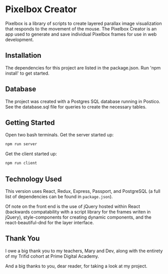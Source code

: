 # Pixelbox Creator
Pixelbox is a library of scripts to create layered parallax image visualization that responds to the movement of the mouse. The Pixelbox Creator is an app used to generate and save individual Pixelbox frames for use in web development.

## Installation
The dependencies for this project are listed in the package.json. Run 'npm install' to get started.

## Database
The project was created with a Postgres SQL database running in Postico. See the database.sql file for queries to create the necessary tables.

## Getting Started
Open two bash terminals. Get the server started up:
```bash
npm run server
```
Get the client started up:
```bash
npm run client
```

## Technology Used
This version uses React, Redux, Express, Passport, and PostgreSQL (a full list of dependencies can be found in `package.json`).

Of note on the front end is the use of jQuery hosted within React (backwards compatability with a script library for the frames writen in jQuery), style-components for creating dynamic components, and the react-beautiful-dnd for the layer interface.

## Thank You
I owe a big thank you to my teachers, Mary and Dev, along with the entirety of my Trifid cohort at Prime Digital Academy.

And a big thanks to you, dear reader, for taking a look at my project.